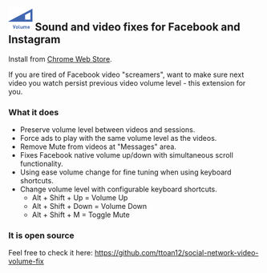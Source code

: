 ## ![Sound and video fixes for Facebook and Instagram](public/icons/icon.48.png) Sound and video fixes for Facebook and Instagram

Install from [Chrome Web Store](https://chrome.google.com/webstore/detail/bffojpajjfmkcjpdenhfdlpjdbpflpbl).

If you are tired of Facebook video "screamers", want to make sure next video you watch persist previous video volume level - this extension for you.

### What it does
* Preserve volume level between videos and sessions.
* Force ads to play with the same volume level as the videos.
* Remove Mute from videos at "Messages" area.
* Fixes Facebook native volume up/down with simultaneous scroll functionality.
* Using ease volume change for fine tuning when using keyboard shortcuts.
* Change volume level with configurable keyboard shortcuts.
  * Alt + Shift + Up = Volume Up
  * Alt + Shift + Down = Volume Down
  * Alt + Shift + M = Toggle Mute

### It is open source
Feel free to check it here: https://github.com/ttoan12/social-network-video-volume-fix
